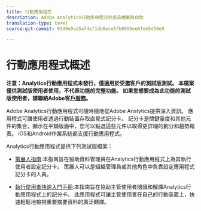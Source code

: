 ```yaml
---
title: 行動應用程式
description: Adobe Analytics行動應用程式的產品檔案與自助
translation-type: tm+mt
source-git-commit: 9149e9ad5a74ef1de0ece5fb0056ee6fee5d50e9

---
```



# 行動應用程式概述

**注意：Analytics行動應用程式未發行，僅適用於受邀客戶的測試版測試。 本檔案僅供測試版使用者使用，不代表功能的完整功能。 如果您想要成為此功能的測試版使用者，請聯絡Adobe客[戶服務](https://helpx.adobe.com/contact/enterprise-support.ec.html)。**

Adobe Analytics行動應用程式可隨時隨地從Adobe Analytics提供深入資訊。  應用程式可讓使用者透過行動裝置存取直覺式記分卡。 記分卡是關鍵量度和其他元件的集合，顯示在平鋪版面中，您可以點選這些元件以取得更詳細的劃分和趨勢報表。 iOS和Android作業系統都支援行動應用程式。

Analytics行動應用程式提供下列測試版檔案：

* [策展人指南](https://docs.adobe.com/content/help/en/analytics/analyze/mobapp/curator.html):本指南旨在協助資料管理員在Analytics行動應用程式上為其執行使用者設定記分卡。 策展人可以是組織管理員或其他角色中負責設定應用程式記分卡的人員。

* [執行使用者快速入門手冊](https://docs.adobe.com/content/help/en/analytics/analyze/mobapp/executive.html):本指南旨在協助主管使用者閱讀和解譯Analytics行動應用程式上的記分卡。 此應用程式可讓主管使用者在自己的行動裝置上，快速輕鬆地檢視重要摘要資料的廣泛轉譯。
